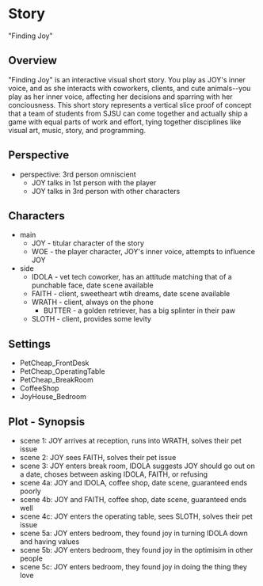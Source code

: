 # Story
"Finding Joy"


## Overview
"Finding Joy" is an interactive visual short story. You play as JOY's inner voice, and as she interacts with coworkers, clients, and cute animals--you play as her inner voice, affecting her decisions and sparring with her conciousness. This short story represents a vertical slice proof of concept that a team of students from SJSU can come together and actually ship a game with equal parts of work and effort, tying together disciplines like visual art, music, story, and programming.


## Perspective
- perspective: 3rd person omniscient
    - JOY talks in 1st person with the player
    - JOY talks in 3rd person with other characters


## Characters
- main
    - JOY - titular character of the story
    - WOE - the player character, JOY's inner voice, attempts to influence JOY
- side
    - IDOLA - vet tech coworker, has an attitude matching that of a punchable face, date scene available
    - FAITH - client, sweetheart wtih dreams, date scene available
    - WRATH - client, always on the phone
        - BUTTER - a golden retriever, has a big splinter in their paw
    - SLOTH - client, provides some levity


## Settings
- PetCheap_FrontDesk
- PetCheap_OperatingTable
- PetCheap_BreakRoom
- CoffeeShop
- JoyHouse_Bedroom


## Plot - Synopsis
- scene 1: JOY arrives at reception, runs into WRATH, solves their pet issue
- scene 2: JOY sees FAITH, solves their pet issue
- scene 3: JOY enters break room, IDOLA suggests JOY should go out on a date, choses between asking IDOLA, FAITH, or refusing
- scene 4a: JOY and IDOLA, coffee shop, date scene, guaranteed ends poorly
- scene 4b: JOY and FAITH, coffee shop, date scene, guaranteed ends well
- scene 4c: JOY enters the operating table, sees SLOTH, solves their pet issue
- scene 5a: JOY enters bedroom, they found joy in turning IDOLA down and having values
- scene 5b: JOY enters bedroom, they found joy in the optimisim in other people
- scene 5c: JOY enters bedroom, they found joy in doing the thing they love
